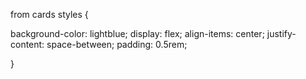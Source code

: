 from cards styles {


background-color: lightblue;
display: flex;
align-items: center;
justify-content: space-between;
padding: 0.5rem;

}